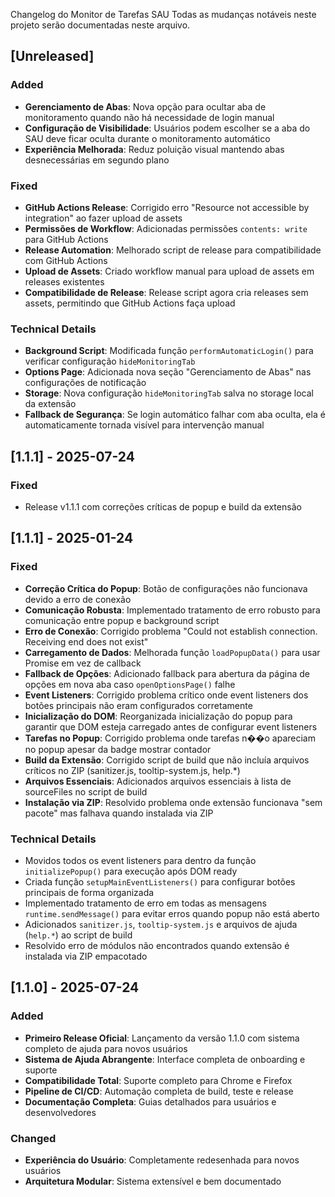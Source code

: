 Changelog do Monitor de Tarefas SAU
Todas as mudanças notáveis neste projeto serão documentadas neste arquivo.

## [Unreleased]

### Added
- **Gerenciamento de Abas**: Nova opção para ocultar aba de monitoramento quando não há necessidade de login manual
- **Configuração de Visibilidade**: Usuários podem escolher se a aba do SAU deve ficar oculta durante o monitoramento automático
- **Experiência Melhorada**: Reduz poluição visual mantendo abas desnecessárias em segundo plano

### Fixed
- **GitHub Actions Release**: Corrigido erro "Resource not accessible by integration" ao fazer upload de assets
- **Permissões de Workflow**: Adicionadas permissões `contents: write` para GitHub Actions
- **Release Automation**: Melhorado script de release para compatibilidade com GitHub Actions
- **Upload de Assets**: Criado workflow manual para upload de assets em releases existentes
- **Compatibilidade de Release**: Release script agora cria releases sem assets, permitindo que GitHub Actions faça upload

### Technical Details
- **Background Script**: Modificada função `performAutomaticLogin()` para verificar configuração `hideMonitoringTab`
- **Options Page**: Adicionada nova seção "Gerenciamento de Abas" nas configurações de notificação
- **Storage**: Nova configuração `hideMonitoringTab` salva no storage local da extensão
- **Fallback de Segurança**: Se login automático falhar com aba oculta, ela é automaticamente tornada visível para intervenção manual

## [1.1.1] - 2025-07-24

### Fixed
- Release v1.1.1 com correções críticas de popup e build da extensão

## [1.1.1] - 2025-01-24

### Fixed
- **Correção Crítica do Popup**: Botão de configurações não funcionava devido a erro de conexão
- **Comunicação Robusta**: Implementado tratamento de erro robusto para comunicação entre popup e background script
- **Erro de Conexão**: Corrigido problema "Could not establish connection. Receiving end does not exist"
- **Carregamento de Dados**: Melhorada função `loadPopupData()` para usar Promise em vez de callback
- **Fallback de Opções**: Adicionado fallback para abertura da página de opções em nova aba caso `openOptionsPage()` falhe
- **Event Listeners**: Corrigido problema crítico onde event listeners dos botões principais não eram configurados corretamente
- **Inicialização do DOM**: Reorganizada inicialização do popup para garantir que DOM esteja carregado antes de configurar event listeners
- **Tarefas no Popup**: Corrigido problema onde tarefas n��o apareciam no popup apesar da badge mostrar contador
- **Build da Extensão**: Corrigido script de build que não incluía arquivos críticos no ZIP (sanitizer.js, tooltip-system.js, help.*)
- **Arquivos Essenciais**: Adicionados arquivos essenciais à lista de sourceFiles no script de build
- **Instalação via ZIP**: Resolvido problema onde extensão funcionava "sem pacote" mas falhava quando instalada via ZIP

### Technical Details
- Movidos todos os event listeners para dentro da função `initializePopup()` para execução após DOM ready
- Criada função `setupMainEventListeners()` para configurar botões principais de forma organizada
- Implementado tratamento de erro em todas as mensagens `runtime.sendMessage()` para evitar erros quando popup não está aberto
- Adicionados `sanitizer.js`, `tooltip-system.js` e arquivos de ajuda (`help.*`) ao script de build
- Resolvido erro de módulos não encontrados quando extensão é instalada via ZIP empacotado

## [1.1.0] - 2025-07-24

### Added
- **Primeiro Release Oficial**: Lançamento da versão 1.1.0 com sistema completo de ajuda para novos usuários
- **Sistema de Ajuda Abrangente**: Interface completa de onboarding e suporte
- **Compatibilidade Total**: Suporte completo para Chrome e Firefox
- **Pipeline de CI/CD**: Automação completa de build, teste e release
- **Documentação Completa**: Guias detalhados para usuários e desenvolvedores

### Changed
- **Experiência do Usuário**: Completamente redesenhada para novos usuários
- **Arquitetura Modular**: Sistema extensível e bem documentado